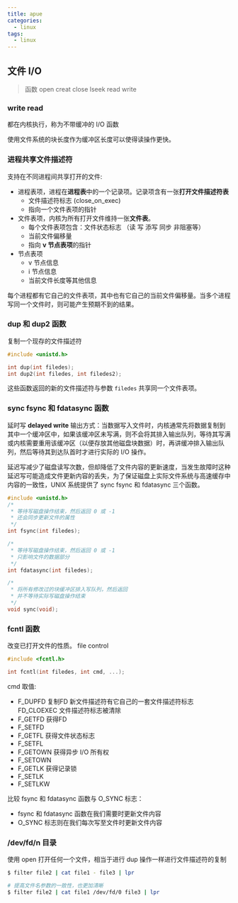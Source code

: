 ```yaml
---
title: apue
categories:
  - linux
tags:
  - linux
---
```



## 文件 I/O

> 函数 open creat close lseek read write

### write read

都在内核执行，称为不带缓冲的 I/O 函数

使用文件系统的块长度作为缓冲区长度可以使得读操作更快。

### 进程共享文件描述符

支持在不同进程间共享打开的文件:

- 进程表项，进程在**进程表**中的一个记录项。记录项含有一张**打开文件描述符表**
  + 文件描述符标志 (close_on_exec)
  + 指向一个文件表项的指针
- 文件表项，内核为所有打开文件维持一张**文件表**。
  + 每个文件表项包含：文件状态标志 （读 写 添写 同步 非阻塞等）
  + 当前文件偏移量
  + 指向 **v 节点表项**的指针
- 节点表项
  + v 节点信息
  + i 节点信息
  + 当前文件长度等其他信息

每个进程都有它自己的文件表项，其中也有它自己的当前文件偏移量。当多个进程写同一个文件时，则可能产生预期不到的结果。

### dup 和 dup2 函数

复制一个现存的文件描述符

```c
#include <unistd.h>

int dup(int filedes);
int dup2(int filedes, int filedes2);
```

这些函数返回的新的文件描述符与参数 `filedes` 共享同一个文件表项。

### sync fsync 和 fdatasync 函数

延时写 **delayed write**
输出方式：当数据写入文件时，内核通常先将数据复制到其中一个缓冲区中，如果该缓冲区未写满，则不会将其排入输出队列，等待其写满或内核需要重用该缓冲区（以便存放其他磁盘块数据）时，再讲缓冲排入输出队列，然后等待其到达队首时才进行实际的 I/O 操作。

延迟写减少了磁盘读写次数，但却降低了文件内容的更新速度，当发生故障时这种延迟写可能造成文件更新内容的丢失，为了保证磁盘上实际文件系统与高速缓存中内容的一致性，UNIX 系统提供了 sync fsync 和 fdatasync 三个函数。

```c
#include <unistd.h>
/*
 * 等待写磁盘操作结束，然后返回 0 或 -1
 * 还会同步更新文件的属性
 */
int fsync(int filedes);

/*
 * 等待写磁盘操作结束，然后返回 0 或 -1
 * 只影响文件的数据部分
 */
int fdatasync(int filedes);

/*
 * 将所有修改过的块缓冲区排入写队列，然后返回
 * 并不等待实际写磁盘操作结束
 */
void sync(void);
```

### fcntl 函数

改变已打开文件的性质。 file control


```c
#include <fcntl.h>

int fcntl(int filedes, int cmd, ...);
```

cmd 取值:

- F_DUPFD 复制FD 新文件描述符有它自己的一套文件描述符标志 FD_CLOEXEC 文件描述符标志被清除
- F_GETFD 获得FD
- F_SETFD
- F_GETFL 获得文件状态标志
- F_SETFL
- F_GETOWN 获得异步 I/O 所有权
- F_SETOWN
- F_GETLK 获得记录锁
- F_SETLK
- F_SETLKW

比较 fsync 和 fdatasync 函数与 O_SYNC 标志：

- fsync 和 fdatasync 函数在我们需要时更新文件内容
- O_SYNC 标志则在我们每次写至文件时更新文件内容

### /dev/fd/n 目录

使用 open 打开任何一个文件，相当于进行 dup 操作一样进行文件描述符的复制


```bash
$ filter file2 | cat file1 - file3 | lpr

# 提高文件名参数的一致性，也更加清晰
$ filter file2 | cat file1 /dev/fd/0 file3 | lpr
```


